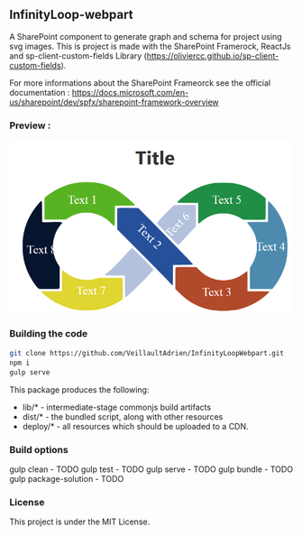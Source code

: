 ## InfinityLoop-webpart

A SharePoint component to generate graph and schema for project using svg images.
This is project is made with the SharePoint Framerock, ReactJs and sp-client-custom-fields Library (https://oliviercc.github.io/sp-client-custom-fields).

For more informations about the SharePoint Frameorck see the official documentation : https://docs.microsoft.com/en-us/sharepoint/dev/spfx/sharepoint-framework-overview

### Preview :
![Image](./InfinityLoopPreview.png?raw=true)

### Building the code

```bash
git clone https://github.com/VeillaultAdrien/InfinityLoopWebpart.git
npm i
gulp serve
```

This package produces the following:

* lib/* - intermediate-stage commonjs build artifacts
* dist/* - the bundled script, along with other resources
* deploy/* - all resources which should be uploaded to a CDN.

### Build options

gulp clean - TODO
gulp test - TODO
gulp serve - TODO
gulp bundle - TODO
gulp package-solution - TODO

### License
This project is under the MIT License.
